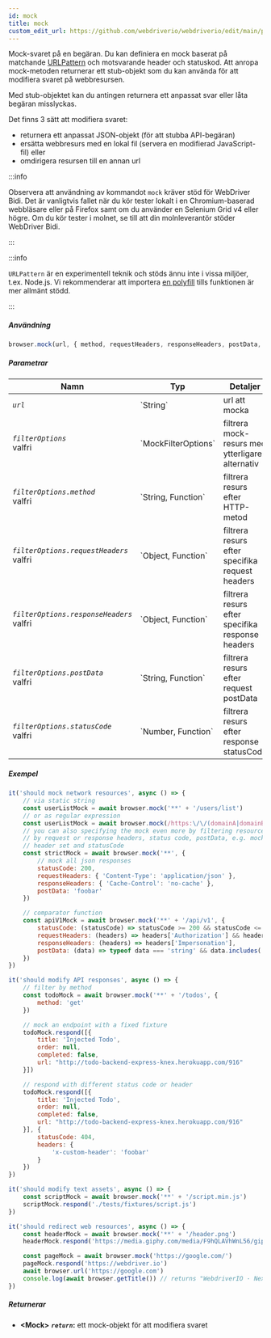 ```yaml
---
id: mock
title: mock
custom_edit_url: https://github.com/webdriverio/webdriverio/edit/main/packages/webdriverio/src/commands/browser/mock.ts
---
```


Mock-svaret på en begäran. Du kan definiera en mock baserat på matchande 
[URLPattern](https://developer.mozilla.org/en-US/docs/Web/API/URLPattern)
och motsvarande header och statuskod. Att anropa mock-metoden
returnerar ett stub-objekt som du kan använda för att modifiera svaret på
webbresursen.

Med stub-objektet kan du antingen returnera ett anpassat svar eller
låta begäran misslyckas.

Det finns 3 sätt att modifiera svaret:
- returnera ett anpassat JSON-objekt (för att stubba API-begäran)
- ersätta webbresurs med en lokal fil (servera en modifierad JavaScript-fil) eller
- omdirigera resursen till en annan url

:::info

Observera att användning av kommandot `mock` kräver stöd för WebDriver Bidi. Det är
vanligtvis fallet när du kör tester lokalt i en Chromium-baserad webbläsare eller på
Firefox samt om du använder en Selenium Grid v4 eller högre. Om du kör tester
i molnet, se till att din molnleverantör stöder WebDriver Bidi.

:::

:::info

`URLPattern` är en experimentell teknik och stöds ännu inte i vissa miljöer, t.ex. Node.js.
Vi rekommenderar att importera [en polyfill](https://www.npmjs.com/package/urlpattern-polyfill)
tills funktionen är mer allmänt stödd.

:::

##### Användning

```js
browser.mock(url, { method, requestHeaders, responseHeaders, postData, statusCode })
```

##### Parametrar

<table>
  <thead>
    <tr>
      <th>Namn</th><th>Typ</th><th>Detaljer</th>
    </tr>
  </thead>
  <tbody>
    <tr>
      <td><code><var>url</var></code></td>
      <td>`String`</td>
      <td>url att mocka</td>
    </tr>
    <tr>
      <td><code><var>filterOptions</var></code><br /><span className="label labelWarning">valfri</span></td>
      <td>`MockFilterOptions`</td>
      <td>filtrera mock-resurs med ytterligare alternativ</td>
    </tr>
    <tr>
      <td><code><var>filterOptions.method</var></code><br /><span className="label labelWarning">valfri</span></td>
      <td>`String, Function`</td>
      <td>filtrera resurs efter HTTP-metod</td>
    </tr>
    <tr>
      <td><code><var>filterOptions.requestHeaders</var></code><br /><span className="label labelWarning">valfri</span></td>
      <td>`Object, Function`</td>
      <td>filtrera resurs efter specifika request headers</td>
    </tr>
    <tr>
      <td><code><var>filterOptions.responseHeaders</var></code><br /><span className="label labelWarning">valfri</span></td>
      <td>`Object, Function`</td>
      <td>filtrera resurs efter specifika response headers</td>
    </tr>
    <tr>
      <td><code><var>filterOptions.postData</var></code><br /><span className="label labelWarning">valfri</span></td>
      <td>`String, Function`</td>
      <td>filtrera resurs efter request postData</td>
    </tr>
    <tr>
      <td><code><var>filterOptions.statusCode</var></code><br /><span className="label labelWarning">valfri</span></td>
      <td>`Number, Function`</td>
      <td>filtrera resurs efter response statusCode</td>
    </tr>
  </tbody>
</table>

##### Exempel

```js title="mock.js"
it('should mock network resources', async () => {
    // via static string
    const userListMock = await browser.mock('**' + '/users/list')
    // or as regular expression
    const userListMock = await browser.mock(/https:\/\/(domainA|domainB)\.com\/.+/)
    // you can also specifying the mock even more by filtering resources
    // by request or response headers, status code, postData, e.g. mock only responses with specific
    // header set and statusCode
    const strictMock = await browser.mock('**', {
        // mock all json responses
        statusCode: 200,
        requestHeaders: { 'Content-Type': 'application/json' },
        responseHeaders: { 'Cache-Control': 'no-cache' },
        postData: 'foobar'
    })

    // comparator function
    const apiV1Mock = await browser.mock('**' + '/api/v1', {
        statusCode: (statusCode) => statusCode >= 200 && statusCode <= 203,
        requestHeaders: (headers) => headers['Authorization'] && headers['Authorization'].startsWith('Bearer '),
        responseHeaders: (headers) => headers['Impersonation'],
        postData: (data) => typeof data === 'string' && data.includes('foo')
    })
})

it('should modify API responses', async () => {
    // filter by method
    const todoMock = await browser.mock('**' + '/todos', {
        method: 'get'
    })

    // mock an endpoint with a fixed fixture
    todoMock.respond([{
        title: 'Injected Todo',
        order: null,
        completed: false,
        url: "http://todo-backend-express-knex.herokuapp.com/916"
    }])

    // respond with different status code or header
    todoMock.respond([{
        title: 'Injected Todo',
        order: null,
        completed: false,
        url: "http://todo-backend-express-knex.herokuapp.com/916"
    }], {
        statusCode: 404,
        headers: {
            'x-custom-header': 'foobar'
        }
    })
})

it('should modify text assets', async () => {
    const scriptMock = await browser.mock('**' + '/script.min.js')
    scriptMock.respond('./tests/fixtures/script.js')
})

it('should redirect web resources', async () => {
    const headerMock = await browser.mock('**' + '/header.png')
    headerMock.respond('https://media.giphy.com/media/F9hQLAVhWnL56/giphy.gif')

    const pageMock = await browser.mock('https://google.com/')
    pageMock.respond('https://webdriver.io')
    await browser.url('https://google.com')
    console.log(await browser.getTitle()) // returns "WebdriverIO · Next-gen browser and mobile automation test framework for Node.js"
})
```

##### Returnerar

- **&lt;Mock&gt;**
            **<code><var>return</var></code>:**                                                ett mock-objekt för att modifiera svaret